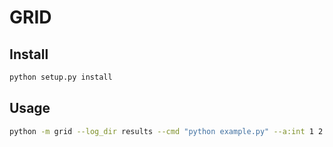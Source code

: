 # GRID

## Install
```bash
python setup.py install
```

## Usage
```bash
python -m grid --log_dir results --cmd "python example.py" --a:int 1 2 3 4 --b:int 10 100 42
```
